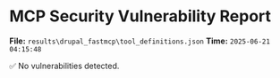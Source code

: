 # MCP Security Vulnerability Report
**File:** `results\drupal_fastmcp\tool_definitions.json`
**Time:** `2025-06-21 04:15:48`

✅ No vulnerabilities detected.